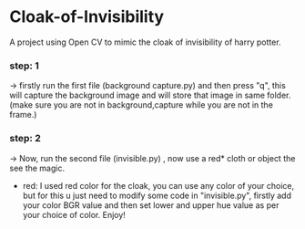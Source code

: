 # Cloak-of-Invisibility
A project using Open CV to mimic the cloak of invisibility of harry potter.

<h3>step: 1</h3> -> firstly run the first file (background capture.py) and then press "q", this will capture the background image and will store that image in same folder.
            (make sure you are not in background,capture while you are not in the frame.)

<h3>step: 2</h3> -> Now, run the second file (invisible.py) , now use a red* cloth or object the see the magic.

* red: I used red color for the cloak, you can use any color of your choice,  but for this u just need to modify some code in "invisible.py", firstly add your color BGR value and then set lower and upper hue value as per your choice of color. Enjoy!
